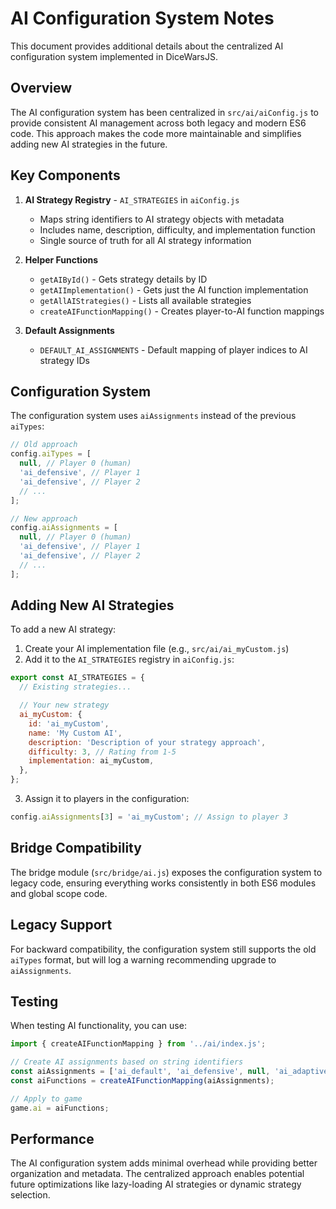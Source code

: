 # AI Configuration System Notes

This document provides additional details about the centralized AI configuration system implemented in DiceWarsJS.

## Overview

The AI configuration system has been centralized in `src/ai/aiConfig.js` to provide consistent AI management across both legacy and modern ES6 code. This approach makes the code more maintainable and simplifies adding new AI strategies in the future.

## Key Components

1. **AI Strategy Registry** - `AI_STRATEGIES` in `aiConfig.js`

   - Maps string identifiers to AI strategy objects with metadata
   - Includes name, description, difficulty, and implementation function
   - Single source of truth for all AI strategy information

2. **Helper Functions**

   - `getAIById()` - Gets strategy details by ID
   - `getAIImplementation()` - Gets just the AI function implementation
   - `getAllAIStrategies()` - Lists all available strategies
   - `createAIFunctionMapping()` - Creates player-to-AI function mappings

3. **Default Assignments**
   - `DEFAULT_AI_ASSIGNMENTS` - Default mapping of player indices to AI strategy IDs

## Configuration System

The configuration system uses `aiAssignments` instead of the previous `aiTypes`:

```javascript
// Old approach
config.aiTypes = [
  null, // Player 0 (human)
  'ai_defensive', // Player 1
  'ai_defensive', // Player 2
  // ...
];

// New approach
config.aiAssignments = [
  null, // Player 0 (human)
  'ai_defensive', // Player 1
  'ai_defensive', // Player 2
  // ...
];
```

## Adding New AI Strategies

To add a new AI strategy:

1. Create your AI implementation file (e.g., `src/ai/ai_myCustom.js`)
2. Add it to the `AI_STRATEGIES` registry in `aiConfig.js`:

```javascript
export const AI_STRATEGIES = {
  // Existing strategies...

  // Your new strategy
  ai_myCustom: {
    id: 'ai_myCustom',
    name: 'My Custom AI',
    description: 'Description of your strategy approach',
    difficulty: 3, // Rating from 1-5
    implementation: ai_myCustom,
  },
};
```

3. Assign it to players in the configuration:

```javascript
config.aiAssignments[3] = 'ai_myCustom'; // Assign to player 3
```

## Bridge Compatibility

The bridge module (`src/bridge/ai.js`) exposes the configuration system to legacy code, ensuring everything works consistently in both ES6 modules and global scope code.

## Legacy Support

For backward compatibility, the configuration system still supports the old `aiTypes` format, but will log a warning recommending upgrade to `aiAssignments`.

## Testing

When testing AI functionality, you can use:

```javascript
import { createAIFunctionMapping } from '../ai/index.js';

// Create AI assignments based on string identifiers
const aiAssignments = ['ai_default', 'ai_defensive', null, 'ai_adaptive'];
const aiFunctions = createAIFunctionMapping(aiAssignments);

// Apply to game
game.ai = aiFunctions;
```

## Performance

The AI configuration system adds minimal overhead while providing better organization and metadata. The centralized approach enables potential future optimizations like lazy-loading AI strategies or dynamic strategy selection.
